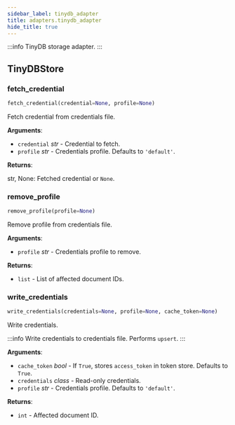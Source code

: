 ```yaml
---
sidebar_label: tinydb_adapter
title: adapters.tinydb_adapter
hide_title: true
---
```

:::info
TinyDB storage adapter.
:::

## TinyDBStore

### fetch\_credential

```python
fetch_credential(credential=None, profile=None)
```

Fetch credential from credentials file.

**Arguments**:

- `credential` _str_ - Credential to fetch.
- `profile` _str_ - Credentials profile. Defaults to ``'default'``.
  

**Returns**:

  str, None: Fetched credential or ``None``.

### remove\_profile

```python
remove_profile(profile=None)
```

Remove profile from credentials file.

**Arguments**:

- `profile` _str_ - Credentials profile to remove.
  

**Returns**:

- `list` - List of affected document IDs.

### write\_credentials

```python
write_credentials(credentials=None, profile=None, cache_token=None)
```

Write credentials.

:::info
Write credentials to credentials file. Performs ``upsert``.
:::

**Arguments**:

- `cache_token` _bool_ - If ``True``, stores ``access_token`` in token store. Defaults to ``True``.
- `credentials` _class_ - Read-only credentials.
- `profile` _str_ - Credentials profile. Defaults to ``'default'``.
  

**Returns**:

- `int` - Affected document ID.

